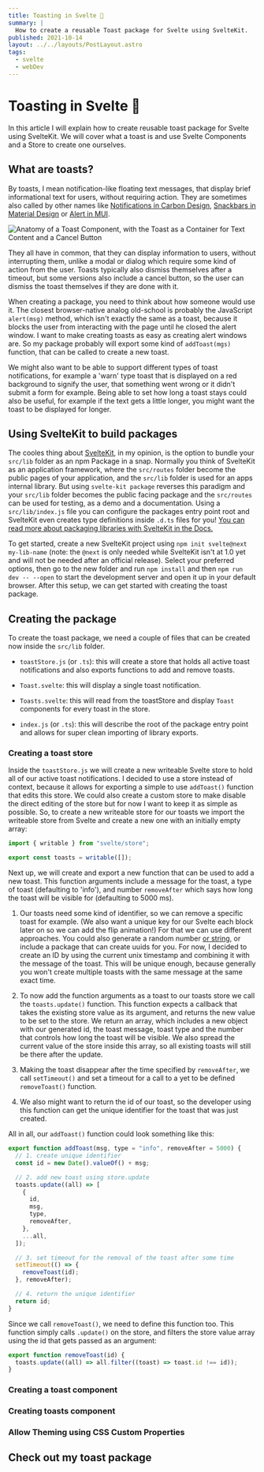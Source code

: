 ```yaml
---
title: Toasting in Svelte 🍞
summary: |
  How to create a reusable Toast package for Svelte using SvelteKit.
published: 2021-10-14
layout: ../../layouts/PostLayout.astro
tags:
  - svelte
  - webDev
---
```


# Toasting in Svelte 🍞

In this article I will explain how to create reusable toast package for Svelte using SvelteKit.
We will cover what a toast is and use Svelte Components and a Store to create one ourselves.

## What are toasts?

By toasts, I mean notification-like floating text messages, that display brief informational text for users, without requiring action.
They are sometimes also called by other names like [Notifications in Carbon Design](https://www.carbondesignsystem.com/components/notification), [Snackbars in Material Design](https://material.io/components/snackbars) or [Alert in MUI](https://mui.com/components/alert/).

![Anatomy of a Toast Component, with the Toast as a Container for Text Content and a Cancel Button](/files/blog/toasting-in-svelte/Anatomy.png)

They all have in common, that they can display information to users, without interrupting them, unlike a modal or dialog which require some kind of action from the user.
Toasts typically also dismiss themselves after a timeout, but some versions also include a cancel button, so the user can dismiss the toast themselves if they are done with it.

When creating a package, you need to think about how someone would use it. The closest browser-native analog old-school is probably the JavaScript `alert(msg)` method, which isn't exactly the same as a toast, because it blocks the user from interacting with the page until he closed the alert window.
I want to make creating toasts as easy as creating alert windows are.
So my package probably will export some kind of `addToast(mgs)` function, that can be called to create a new toast.

We might also want to be able to support different types of toast notifications, for example a 'warn' type toast that is displayed on a red background to signify the user, that something went wrong or it didn't submit a form for example. Being able to set how long a toast stays could also be useful, for example if the text gets a little longer, you might want the toast to be displayed for longer.

## Using SvelteKit to build packages

The cooles thing about [SvelteKit](https://kit.svelte.dev/), in my opinion, is the option to bundle your `src/lib` folder as an npm Package in a snap.
Normally you think of SvelteKit as an application framework, where the `src/routes` folder become the public pages of your application, and the `src/lib` folder is used for an apps internal library.
But using `svelte-kit package` reverses this paradigm and your `src/lib` folder becomes the public facing package and the `src/routes` can be used for testing, as a demo and a documentation.
Using a `src/lib/index.js` file you can configure the packages entry point root and SvelteKit even creates type definitions inside `.d.ts` files for you!
[You can read more about packaging libraries with SvelteKit in the Docs.](https://kit.svelte.dev/docs#packaging)

To get started, create a new SvelteKit project using `npm init svelte@next my-lib-name` (note: the `@next` is only needed while SvelteKit isn't at 1.0 yet and will not be needed after an official release). Select your preferred options, then go to the new folder and run `npm install` and then `npm run dev -- --open` to start the development server and open it up in your default browser. After this setup, we can get started with creating the toast package.

## Creating the package

To create the toast package, we need a couple of files that can be created now inside the `src/lib` folder.

- `toastStore.js` (or `.ts`): this will create a store that holds all active toast notifications and also exports functions to add and remove toasts.

- `Toast.svelte`: this will display a single toast notification.

- `Toasts.svelte`: this will read from the toastStore and display `Toast` components for every toast in the store.

- `index.js` (or `.ts`): this will describe the root of the package entry point and allows for super clean importing of library exports.

### Creating a toast store

Inside the `toastStore.js` we will create a new writeable Svelte store to hold all of our active toast notifications.
I decided to use a store instead of context, because it allows for exporting a simple to use `addToast()` function that edits this store.
We could also create a custom store to make disable the direct editing of the store but for now I want to keep it as simple as possible.
So, to create a new writeable store for our toasts we import the writeable store from Svelte and create a new one with an initially empty array:

```js
import { writable } from "svelte/store";

export const toasts = writable([]);
```

Next up, we will create and export a new function that can be used to add a new toast. This function arguments include a message for the toast, a type of toast (defaulting to 'info'), and number `removeAfter` which says how long the toast will be visible for (defaulting to 5000 ms).

1. Our toasts need some kind of identifier, so we can remove a specific toast for example. (We also want a unique key for our Svelte each block later on so we can add the flip animation!) For that we can use different approaches. You could also generate a random number [or string](https://stackoverflow.com/a/62674902/8081154), or include a package that can create uuids for you. For now, I decided to create an ID by using the current unix timestamp and combining it with the message of the toast. This will be unique enough, because generally you won't create multiple toasts with the same message at the same exact time.

2. To now add the function arguments as a toast to our toasts store we call the `toasts.update()` function. This function expects a callback that takes the existing store value as its argument, and returns the new value to be set to the store. We return an array, which includes a new object with our generated id, the toast message, toast type and the number that controls how long the toast will be visible. We also spread the current value of the store inside this array, so all existing toasts will still be there after the update.

3. Making the toast disappear after the time specified by `removeAfter`, we call `setTimeout()` and set a timeout for a call to a yet to be defined `removeToast()` function.

4. We also might want to return the id of our toast, so the developer using this function can get the unique identifier for the toast that was just created.

All in all, our `addToast()` function could look something like this:

```js
export function addToast(msg, type = "info", removeAfter = 5000) {
  // 1. create unique identifier
  const id = new Date().valueOf() + msg;

  // 2. add new toast using store.update
  toasts.update((all) => [
    {
      id,
      msg,
      type,
      removeAfter,
    },
    ...all,
  ]);

  // 3. set timeout for the removal of the toast after some time
  setTimeout(() => {
    removeToast(id);
  }, removeAfter);

  // 4. return the unique identifier
  return id;
}
```

Since we call `removeToast()`, we need to define this function too. This function simply calls `.update()` on the store, and filters the store value array using the id that gets passed as an argument:

```js
export function removeToast(id) {
  toasts.update((all) => all.filter((toast) => toast.id !== id));
}
```

### Creating a toast component

### Creating toasts component

### Allow Theming using CSS Custom Properties

## Check out my toast package
